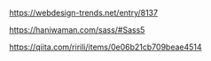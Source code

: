 <!-- reset.css  -->
https://webdesign-trends.net/entry/8137
<!-- sass file directory -->
https://haniwaman.com/sass/#Sass5
<!-- GitHub Pages howto -->
https://qiita.com/ririli/items/0e06b21cb709beae4514
<!--  -->
